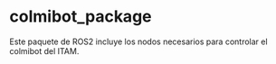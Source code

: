 # colmibot_package

Este paquete de ROS2 incluye los nodos necesarios para controlar el colmibot del ITAM.